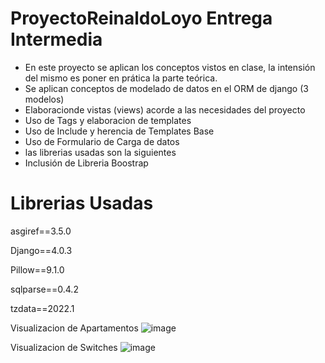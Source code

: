 # ProyectoReinaldoLoyo Entrega Intermedia 
 - En este proyecto se aplican los conceptos vistos en clase, la intensión del mismo es poner en prática la parte teórica.
 - Se aplican conceptos de modelado de datos en el ORM de django (3 modelos)
 - Elaboracionde vistas (views) acorde a las necesidades del proyecto
 - Uso de Tags y elaboracion de templates
 - Uso de Include y herencia de Templates Base
 - Uso de Formulario de Carga de datos
 - las librerias usadas son la siguientes
 - Inclusión de Libreria Boostrap 
# Librerias Usadas
asgiref==3.5.0

Django==4.0.3

Pillow==9.1.0

sqlparse==0.4.2

tzdata==2022.1

Visualizacion de Apartamentos
![image](https://user-images.githubusercontent.com/103611636/163298219-e377067a-0fd0-4a4f-8f66-24dc0bf0b8b3.png)

Visualizacion de Switches
![image](https://user-images.githubusercontent.com/103611636/163298278-ce48f0aa-c90f-4b2b-a743-29747d45626a.png)
